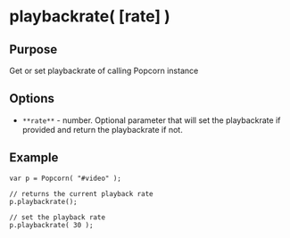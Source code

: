 # playbackrate( [rate] ) #

## Purpose ##

Get or set playbackrate of calling Popcorn instance

## Options ##

* `**rate**` - number. Optional parameter that will set the playbackrate if provided and return the playbackrate if not.

## Example ##

    var p = Popcorn( "#video" );

    // returns the current playback rate
    p.playbackrate();

    // set the playback rate
    p.playbackrate( 30 );

